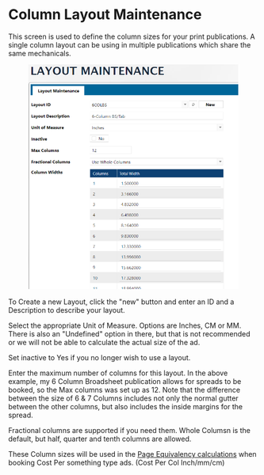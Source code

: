 # Column Layout Maintenance

This screen is used to define the column sizes for your print publications. A single column layout can be using in multiple publications which share the same mechanicals.

<figure><img src="../../../../.gitbook/assets/image (494).png" alt=""><figcaption></figcaption></figure>

To Create a new Layout, click the "new" button and enter an ID and a Description to describe your layout.

Select the appropriate Unit of Measure. Options are Inches, CM or MM. There is also an "Undefined" option in there, but that is not recommended or we will not be able to calculate the actual size of the ad.

Set inactive to Yes if you no longer wish to use a layout.

Enter the maximum number of columns for this layout. In the above example, my 6 Column Broadsheet publication allows for spreads to be booked, so the Max columns was set up as 12. Note that the difference between the size of 6 & 7 Columns includes not only the normal gutter between the other columns, but also includes the inside margins for the spread.

Fractional columns are supported if you need them. Whole Columsn is the default, but half, quarter and tenth columns are allowed.

These Column sizes will be used in the [Page Equivalency calculations](ad-sizes.md#page-equivalency-for-print-ads) when booking Cost Per something type ads. (Cost Per Col Inch/mm/cm)
